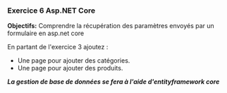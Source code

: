 ### Exercice 6 Asp.NET Core
**Objectifs:** Comprendre la récupération des paramètres envoyés par un formulaire en asp.net core

En partant de l'exercice 3 ajoutez : 

- Une page pour ajouter des catégories.
- Une page pour ajouter des produits.

***La gestion de base de données se fera à l'aide d'entityframework core***